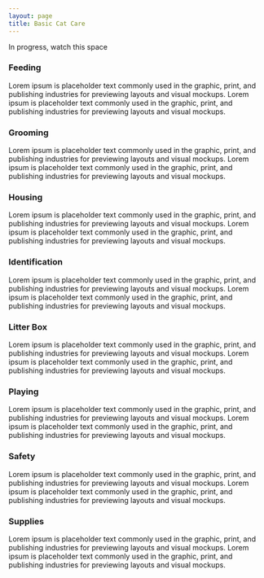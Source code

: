 ```yaml
---
layout: page
title: Basic Cat Care
---
```


In progress, watch this space

### Feeding

Lorem ipsum is placeholder text commonly used in the graphic, print, and
publishing industries for previewing layouts and visual mockups.
Lorem ipsum is placeholder text commonly used in the graphic, print, and
publishing industries for previewing layouts and visual mockups.

### Grooming

Lorem ipsum is placeholder text commonly used in the graphic, print, and
publishing industries for previewing layouts and visual mockups.
Lorem ipsum is placeholder text commonly used in the graphic, print, and
publishing industries for previewing layouts and visual mockups.

### Housing

Lorem ipsum is placeholder text commonly used in the graphic, print, and
publishing industries for previewing layouts and visual mockups.
Lorem ipsum is placeholder text commonly used in the graphic, print, and
publishing industries for previewing layouts and visual mockups.

### Identification

Lorem ipsum is placeholder text commonly used in the graphic, print, and
publishing industries for previewing layouts and visual mockups.
Lorem ipsum is placeholder text commonly used in the graphic, print, and
publishing industries for previewing layouts and visual mockups.

### Litter Box

Lorem ipsum is placeholder text commonly used in the graphic, print, and
publishing industries for previewing layouts and visual mockups.
Lorem ipsum is placeholder text commonly used in the graphic, print, and
publishing industries for previewing layouts and visual mockups.

### Playing

Lorem ipsum is placeholder text commonly used in the graphic, print, and
publishing industries for previewing layouts and visual mockups.
Lorem ipsum is placeholder text commonly used in the graphic, print, and
publishing industries for previewing layouts and visual mockups.

### Safety

Lorem ipsum is placeholder text commonly used in the graphic, print, and
publishing industries for previewing layouts and visual mockups.
Lorem ipsum is placeholder text commonly used in the graphic, print, and
publishing industries for previewing layouts and visual mockups.

### Supplies

Lorem ipsum is placeholder text commonly used in the graphic, print, and
publishing industries for previewing layouts and visual mockups.
Lorem ipsum is placeholder text commonly used in the graphic, print, and
publishing industries for previewing layouts and visual mockups.

